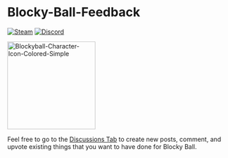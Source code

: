 # Blocky-Ball-Feedback

<a href="https://store.steampowered.com/app/1343040/Blocky_Ball/"><img alt="Steam" src="https://img.shields.io/badge/steam-%23000000.svg?style=for-the-badge&logo=steam&logoColor=white"/></a>
<a href="https://discord.com/invite/PcTANCn" target="_blank"><img alt="Discord" src="https://discordapp.com/api/guilds/509906076309651467/widget.png?style=shield"/></a>

<a href="https://ibb.co/y5hR3S1"><img src="https://i.ibb.co/Np134SP/Blockyball-Character-Icon-Colored-Simple.png" alt="Blockyball-Character-Icon-Colored-Simple" width=200 height=200></a>

Feel free to go to the [Discussions Tab](https://github.com/Lange-Studios/Blocky-Ball-Feedback/discussions) to create new posts, comment, and upvote existing things that you want to have done for Blocky Ball.

